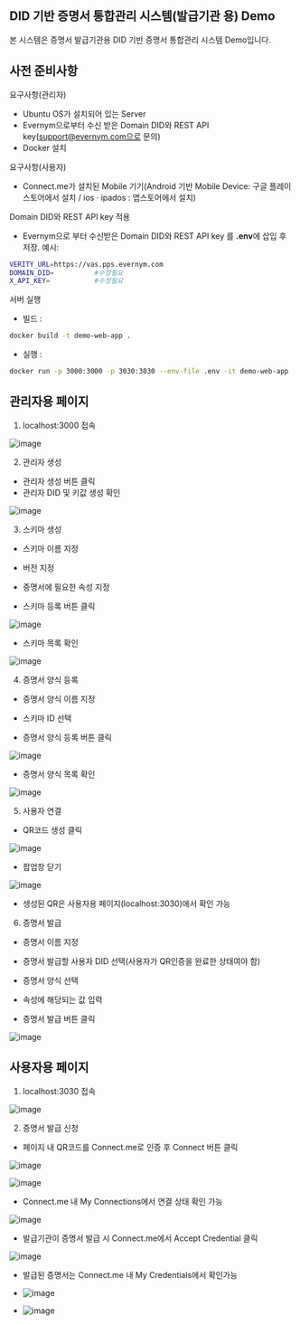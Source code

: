## DID 기반 증명서 통합관리 시스템(발급기관 용) Demo
      
본 시스템은 증명서 발급기관용 DID 기반 증명서 통합관리 시스템 Demo입니다. 
 

## 사전 준비사항
요구사항(관리자)
- Ubuntu OS가 설치되어 있는 Server
- Evernym으로부터 수신 받은 Domain DID와 REST API key(support@evernym.com으로 문의)
- Docker 설치

요구사항(사용자)
- Connect.me가 설치된 Mobile 기기(Android 기반 Mobile Device: 구글 플레이스토어에서 설치 / ios · ipados : 앱스토어에서 설치)


Domain DID와 REST API key 적용
- Evernym으로 부터 수신받은 Domain DID와 REST API key 를 **.env**에 삽입 후 저장.
예시:
```sh
VERITY_URL=https://vas.pps.evernym.com
DOMAIN_DID=          #수정필요
X_API_KEY=           #수정필요
```

서버 실행
- 빌드 : 
```sh
docker build -t demo-web-app .
```
- 실행 : 
```sh
docker run -p 3000:3000 -p 3030:3030 --env-file .env -it demo-web-app
```
## 관리자용 페이지
1. localhost:3000 접속  


![image](https://user-images.githubusercontent.com/94879566/204724775-9356e65d-d17b-408b-a9f9-c6f0683ffa9a.png)



2. 관리자 생성  


- 관리자 생성 버튼 클릭  
- 관리자 DID 및 키값 생성 확인 


![image](https://user-images.githubusercontent.com/94879566/204724932-3df7c544-994b-4129-8950-0922e86e5975.png)



3. 스키마 생성  


- 스키마 이름 지정

 
- 버전 지정

 
- 증명서에 필요한 속성 지정  
- 스키마 등록 버튼 클릭  


![image](https://user-images.githubusercontent.com/94879566/204724961-269c3397-faf9-4a9a-b0e9-a069981379c0.png)  


- 스키마 목록 확인


![image](https://user-images.githubusercontent.com/94879566/204725000-c4f5ac3b-9a30-4996-b207-90fde4b1469a.png)



4. 증명서 양식 등록


- 증명서 양식 이름 지정


- 스키마 ID 선택


- 증명서 양식 등록 버튼 클릭


![image](https://user-images.githubusercontent.com/94879566/204536182-c0dad7a7-8632-4bcb-b6cc-242ede858688.png)

- 증명서 양식 목록 확인


![image](https://user-images.githubusercontent.com/94879566/204726102-cd3ca02f-f2ba-4195-a92d-845d81e734a4.png)



5. 사용자 연결


- QR코드 생성 클릭


![image](https://user-images.githubusercontent.com/94879566/204726133-7635b14b-5abb-4250-ad43-a8edf85dd409.png)


- 팝업창 닫기


![image](https://user-images.githubusercontent.com/94879566/204726154-df3a6c86-b4b4-48cb-a720-5301ea0057d0.png)


- 생성된 QR은 사용자용 페이지(localhost:3030)에서 확인 가능



6. 증명서 발급


- 증명서 이름 지정


- 증명서 발급할 사용자 DID 선택(사용자가 QR인증을 완료한 상태여야 함) 


- 증명서 양식 선택


- 속성에 해당되는 값 입력


- 증명서 발급 버튼 클릭


![image](https://user-images.githubusercontent.com/94879566/204726309-00feabb6-3e17-45bf-b076-1917bda6c8c3.png)




## 사용자용 페이지
1. localhost:3030 접속


![image](https://user-images.githubusercontent.com/94879566/204726356-0583bdc7-bd1f-4700-99aa-8f481b904e50.png)



2. 증명서 발급 신청


- 페이지 내 QR코드를 Connect.me로 인증 후 Connect 버튼 클릭


![image](https://user-images.githubusercontent.com/94879566/204726562-956c8182-7f58-4077-b5b4-6a91ba6eb41f.png)


![image](https://user-images.githubusercontent.com/94879566/204726577-375465b3-9bd2-49a3-8d9a-85b69ab59c71.png)



- Connect.me 내 My Connections에서 연결 상태 확인 가능



![image](https://user-images.githubusercontent.com/94879566/204726596-41e39613-448e-4111-ab8f-624293615de0.png)



- 발급기관이 증명서 발급 시 Connect.me에서 Accept Credential 클릭



![image](https://user-images.githubusercontent.com/94879566/204539632-00297442-dca1-45aa-82ab-de92c8a3a9f3.png)



- 발급된 증명서는 Connect.me 내 My Credentials에서 확인가능



- ![image](https://user-images.githubusercontent.com/94879566/204539659-057dbb94-c61e-42ee-9696-d38d5d68f11c.png)



- ![image](https://user-images.githubusercontent.com/94879566/204539687-b4119d26-d2d0-4452-b795-b4c9e4ecf9cf.png)


